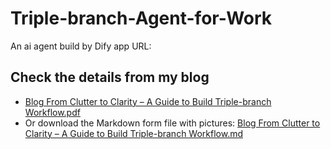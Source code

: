 # Triple-branch-Agent-for-Work
An ai agent build by Dify app
URL: 

## Check the details from my blog

- [Blog From Clutter to Clarity – A Guide to Build Triple-branch Workflow.pdf](./Blog_From_Clutter_to_Clarity–A_Guide_to_Build_Triple-branch_Workflow.pdf)
- Or download the Markdown form file with pictures: [Blog From Clutter to Clarity – A Guide to Build Triple-branch Workflow.md](./Blog_From_Clutter_to_Clarity–A_Guide_to_Build_Triple-branch_Workflow.md)
